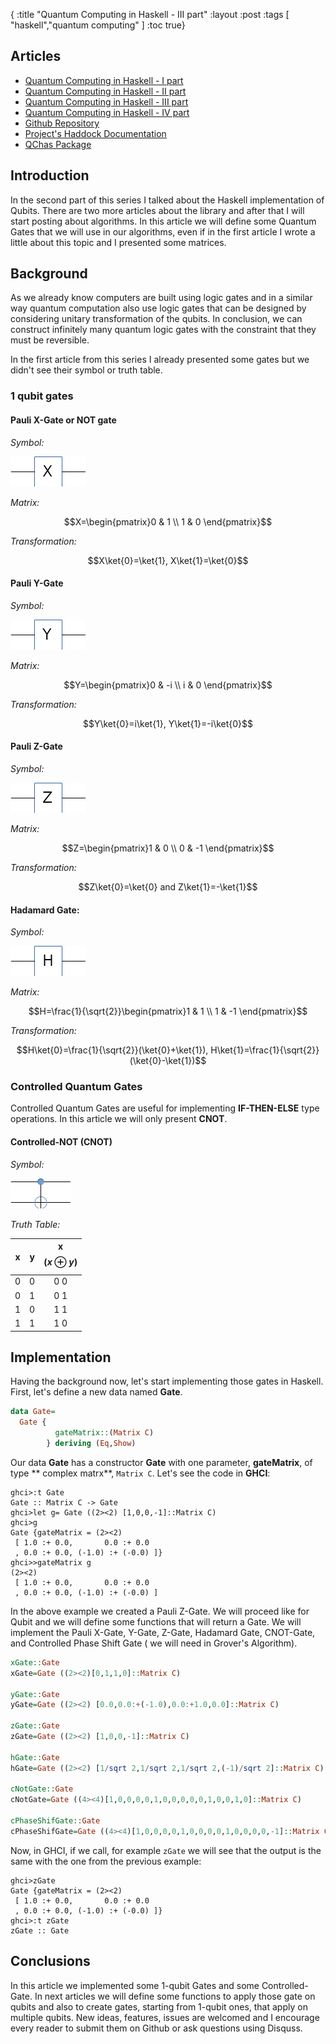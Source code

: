 {
 :title "Quantum Computing in Haskell - III part"
 :layout :post
 :tags [ "haskell","quantum computing" ]
 :toc true}


## Articles

* [Quantum Computing in Haskell - I part][first_article]
* [Quantum Computing in Haskell - II part][second_article]
* [Quantum Computing in Haskell - III part][third_article]
* [Quantum Computing in Haskell - IV part][fourth_article]
* [Github Repository][git_repo]
* [Project's Haddock Documentation][documentation]
* [QChas Package][package]

## Introduction

In the second part of this series I talked about the Haskell implementation of Qubits. There are two more articles about the library and after that I will start posting about algorithms. In this article we will define some Quantum Gates that we will use in our algorithms, even if in the first article I wrote a little about this topic and I presented some matrices.

## Background

As we already know computers are built using logic gates and in a similar way quantum computation also use logic gates that can be designed by considering unitary transformation of the qubits. In conclusion, we can construct infinitely many quantum logic gates with the constraint that they must be reversible.

In the first article from this series I already presented some gates but we didn't see their symbol or truth table.

### 1 qubit gates

#### Pauli X-Gate or NOT gate

*Symbol:*

![X-Gate Symbol][xgate_img]

*Matrix:*

$$X=\begin{pmatrix}0 & 1 \\ 1 & 0 \end{pmatrix}$$

*Transformation:*

$$\newcommand{\ket}[1]{\left|{#1}\right\rangle}$$
$$\newcommand{\bra}[1]{\left\langle{#1}\right|}$$
$$X\ket{0}=\ket{1}, X\ket{1}=\ket{0}$$

#### Pauli Y-Gate

*Symbol:*

![Y-Gate Symbol][ygate_img]

*Matrix:*

$$Y=\begin{pmatrix}0 & -i \\ i & 0 \end{pmatrix}$$

*Transformation:*

$$Y\ket{0}=i\ket{1}, Y\ket{1}=-i\ket{0}$$

#### Pauli Z-Gate

*Symbol:*

![Z-Gate Symbol][zgate_img]

*Matrix:*

$$Z=\begin{pmatrix}1 & 0 \\ 0 & -1 \end{pmatrix}$$

*Transformation:*

$$Z\ket{0}=\ket{0} and Z\ket{1}=-\ket{1}$$

#### Hadamard Gate:

*Symbol:*

![H-Gate Symbol][hgate_img]

*Matrix:*

$$H=\frac{1}{\sqrt{2}}\begin{pmatrix}1 & 1 \\ 1 & -1 \end{pmatrix}$$

*Transformation:*

$$H\ket{0}=\frac{1}{\sqrt{2}}(\ket{0}+\ket{1}), H\ket{1}=\frac{1}{\sqrt{2}}(\ket{0}-\ket{1})$$

### Controlled Quantum Gates

Controlled Quantum Gates are useful for implementing **IF-THEN-ELSE** type operations. In this article we will only present **CNOT**.

#### Controlled-NOT (CNOT)

*Symbol:*

![CNOT-Gate Symbol][cnotgate_img]

*Truth Table:*

| x | y | x $$(x\oplus y)$$ |
|:-:|:-:|:---------------:|
| 0 | 0 | 0 0             | 
| 0 | 1 | 0 1             |
| 1 | 0 | 1 1             |
| 1 | 1 | 1 0             |

## Implementation

Having the background now, let's start implementing those gates in Haskell. First, let's define a new data named **Gate**.

```haskell
data Gate=
  Gate {
          gateMatrix::(Matrix C) 
        } deriving (Eq,Show)
```

Our data **Gate** has a constructor **Gate** with one parameter, **gateMatrix**, of type ** complex matrx**, `Matrix C`. Let's see the code in **GHCI**:

```
ghci>:t Gate
Gate :: Matrix C -> Gate
ghci>let g= Gate ((2><2) [1,0,0,-1]::Matrix C)
ghci>g
Gate {gateMatrix = (2><2)
 [ 1.0 :+ 0.0,       0.0 :+ 0.0
 , 0.0 :+ 0.0, (-1.0) :+ (-0.0) ]}
ghci>>gateMatrix g
(2><2)
 [ 1.0 :+ 0.0,       0.0 :+ 0.0
 , 0.0 :+ 0.0, (-1.0) :+ (-0.0) ]
 ```

In the above example we created a Pauli Z-Gate. We will proceed like for Qubit and we will define some functions that will return a Gate. We will implement the Pauli X-Gate, Y-Gate, Z-Gate, Hadamard Gate, CNOT-Gate, and Controlled Phase Shift Gate ( we will need in Grover's Algorithm).

```haskell
xGate::Gate
xGate=Gate ((2><2)[0,1,1,0]::Matrix C)

yGate::Gate
yGate=Gate ((2><2) [0.0,0.0:+(-1.0),0.0:+1.0,0.0]::Matrix C)

zGate::Gate
zGate=Gate ((2><2) [1,0,0,-1]::Matrix C)

hGate::Gate
hGate=Gate ((2><2) [1/sqrt 2,1/sqrt 2,1/sqrt 2,(-1)/sqrt 2]::Matrix C)

cNotGate::Gate
cNotGate=Gate ((4><4)[1,0,0,0,0,1,0,0,0,0,0,1,0,0,1,0]::Matrix C)

cPhaseShifGate::Gate
cPhaseShifGate=Gate ((4><4)[1,0,0,0,0,1,0,0,0,0,1,0,0,0,0,-1]::Matrix C)
```

Now, in GHCI, if we call, for example `zGate` we will see that the output is the same with the one from the previous example:

```
ghci>zGate
Gate {gateMatrix = (2><2)
 [ 1.0 :+ 0.0,       0.0 :+ 0.0
 , 0.0 :+ 0.0, (-1.0) :+ (-0.0) ]}
ghci>:t zGate
zGate :: Gate
```

## Conclusions

In this article we implemented some 1-qubit Gates and some Controlled-Gate. In next articles we will define some functions to apply those gate on qubits and also to create gates, starting from 1-qubit ones, that apply on multiple qubits. New ideas, features, issues are welcomed and I encourage every reader to submit them on Github or ask questions using Disquss.

[first_article]: ../Quantum-Computing-in-Haskell/
[second_article]: ../Quantum-Computing-in-Haskell-second-part/
[third_article]: ../Quantum-Computing-in-Haskell-third-part/
[fourth_article]: ../Quantum-Computing-in-Haskell-fourth-part/
[git_repo]: https://github.com/ardeleanasm/qchas
[documentation]: https://ardeleanasm.github.io/qchas/
[package]: https://hackage.haskell.org/package/qchas

[1]: https://hackage.haskell.org/package/hmatrix
[2]: https://github.com/ardeleanasm/quantum_computing


[xgate_img]: /img/quantum_serie/xgate.png "Pauli XGate"
[ygate_img]: /img/quantum_serie/ygate.png "Pauli YGate"
[zgate_img]: /img/quantum_serie/zgate.png "Pauli ZGate"
[hgate_img]: /img/quantum_serie/hgate.png "Hadamard Gate"
[cnotgate_img]: /img/quantum_serie/cnotgate.png "Controlled-NOT"
